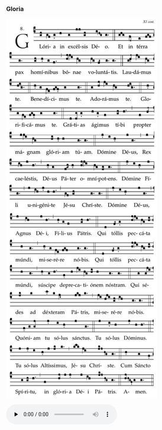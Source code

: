 ### Gloria

![](images/mass-iii-gloria.jpg)

<audio src="https://www.ccwatershed.org/audio/djc_03_gloria_mp3/download/" preload="none" controls="controls"></audio>
